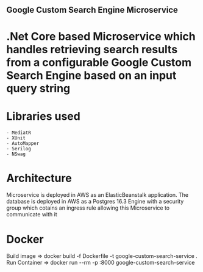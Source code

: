 ## Google Custom Search Engine Microservice

# .Net Core based Microservice which handles retrieving search results from a configurable Google Custom Search Engine based on an input query string

# Libraries used

    - MediatR
    - XUnit
    - AutoMapper
    - Serilog
    - NSwag

# Architecture

Microservice is deployed in AWS as an ElasticBeanstalk application. The database is deployed in AWS as a Postgres 16.3 Engine with a security group which cotains an ingress rule allowing this Microservice to communicate with it

# Docker

Build image => docker build -f Dockerfile -t google-custom-search-service .
Run Container => docker run --rm -p <ConfiguredPortNumber>:8000 google-custom-search-service